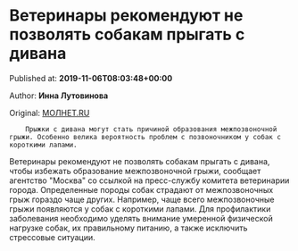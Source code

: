 
# Ветеринары рекомендуют не позволять собакам прыгать с дивана

Published at: **2019-11-06T08:03:48+00:00**

Author: **Инна Лутовинова**

Original: [МОЛНЕТ.RU](https://www.molnet.ru/mos/ru/society_and_politics/o_717535)


        Прыжки с дивана могут стать причиной образования межпозвоночной грыжи. Особенно велика вероятность проблем с позвоночником у собак с короткими лапами.
      
Ветеринары рекомендуют не позволять собакам прыгать с дивана, чтобы избежать образование межпозвоночной грыжи, сообщает агентство "Москва" со ссылкой на пресс-службу комитета ветеринарии города.
Определенные породы собак страдают от межпозвоночных грыж гораздо чаще других. Например, чаще всего межпозвоночные грыжи появляются у собак с короткими лапами.
Для профилактики заболевания необходимо уделять внимание умеренной физической нагрузке собак, их правильному питанию, а также исключить стрессовые ситуации.
